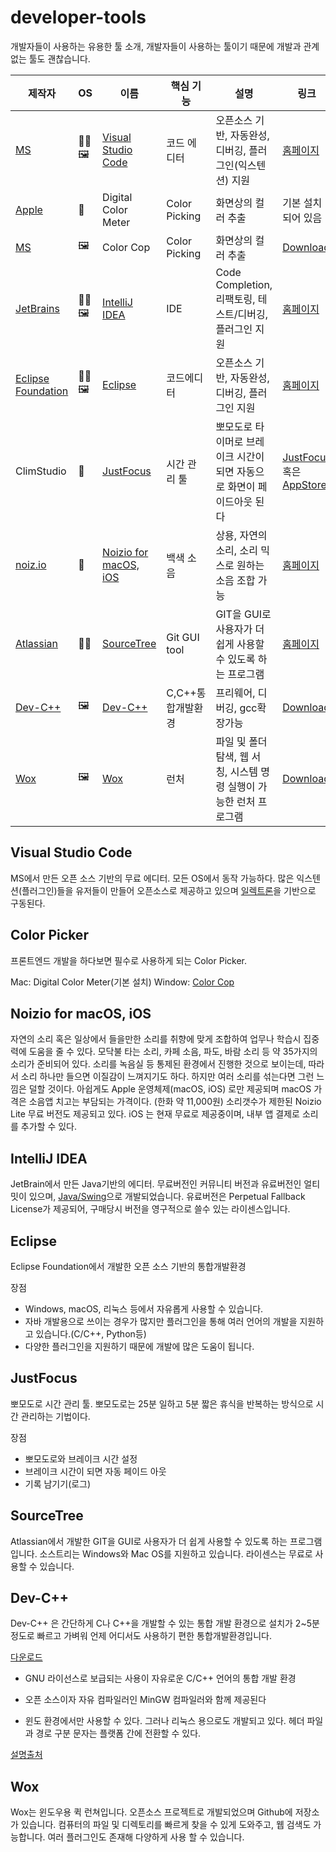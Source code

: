 # developer-tools
개발자들이 사용하는 유용한 툴 소개, 개발자들이 사용하는 툴이기 때문에 개발과 관계없는 툴도 괜찮습니다. 

| 제작자 | OS | 이름 | 핵심 기능 | 설명 | 링크 |
|----|--------|------|-----------|---------|----|
| [MS](https://www.microsoft.com) | 🐧🖼 | [Visual Studio Code](#visual-studio-code) | 코드 에디터 | 오픈소스 기반, 자동완성, 디버깅, 플러그인(익스텐션) 지원 | [홈페이지](https://code.visualstudio.com/)|
| [Apple](https://www.apple.com) |  | Digital Color Meter | Color Picking | 화면상의 컬러 추출 | 기본 설치되어 있음 |
| [MS](https://www.microsoft.com) | 🖼 | Color Cop | Color Picking | 화면상의 컬러 추출 | [Download](http://colorcop.net/download/) |
| [JetBrains](https://www.jetbrains.com) | 🐧🖼 | [IntelliJ IDEA](#Intellij-IDEA) | IDE | Code Completion, 리팩토링, 테스트/디버깅, 플러그인 지원 | [홈페이지](https://www.jetbrains.com/idea/) |
| [Eclipse Foundation](https://www.eclipse.org)|🐧🖼|[Eclipse](https://www.eclipse.org/)| 코드에디터 | 오픈소스 기반, 자동완성, 디버깅, 플러그인 지원|[홈페이지](https://www.eclipse.org)|
| ClimStudio |  | [JustFocus](#JustFocus) | 시간 관리 툴 | 뽀모도로 타이머로 브레이크 시간이 되면 자동으로 화면이 페이드아웃 된다  |[JustFocus](http://getjustfocus.com) 혹은 [AppStore](https://apps.apple.com/us/app/just-focus/id1142151959?mt=12)|
| [noiz.io](https://noiz.io/) |  | [Noizio for macOS, iOS](#Noizio-for-macOS,-iOS) | 백색 소음 | 상용, 자연의 소리, 소리 믹스로 원하는 소음 조합 가능 | [홈페이지](https://noiz.io/)|
| [Atlassian](https://www.atlassian.com/) | 🖼 | [SourceTree](#sourcetree) | Git GUI tool | GIT을 GUI로 사용자가 더 쉽게 사용할 수 있도록 하는 프로그램 | [홈페이지](https://www.sourcetreeapp.com/) |
|[Dev-C++](https://sourceforge.net/projects/orwelldevcpp/)|🖼|[Dev-C++](#devc++)|C,C++통합개발환경|프리웨어, 디버깅, gcc확장가능|[Download](https://sourceforge.net/projects/orwelldevcpp/)
|[Wox](http://www.wox.one/)|🖼|[Wox](#Wox)|런처|파일 및 폴더 탐색, 웹 서칭, 시스템 명령 실행이 가능한 런처 프로그램| [Download](https://github.com/Wox-launcher/Wox/releases)|



## Visual Studio Code

MS에서 만든 오픈 소스 기반의 무료 에디터. 모든 OS에서 동작 가능하다. 
많은 익스텐션(플러그인)들을 유저들이 만들어 오픈소스로 제공하고 있으며 [일렉트론](https://electronjs.org/)을 기반으로 구동된다. 

## Color Picker

프론트엔드 개발을 하다보면 필수로 사용하게 되는 Color Picker.

Mac: Digital Color Meter(기본 설치)
Window: [Color Cop](http://colorcop.net/download/)

## Noizio for macOS, iOS

자연의 소리 혹은 일상에서 들을만한 소리를 취향에 맞게 조합하여 업무나 학습시 집중력에 도움을 줄 수 있다. 모닥불 타는 소리, 카페 소음, 파도, 바람 소리 등 약 35가지의 소리가 준비되어 있다.
소리를 녹음실 등 통제된 환경에서 진행한 것으로 보이는데, 따라서 소리 하나만 들으면 이질감이 느껴지기도 하다. 하지만 여러 소리를 섞는다면 그런 느낌은 덜할 것이다.
아쉽게도 Apple 운영체제(macOS, iOS) 로만 제공되며 macOS 가격은 소음앱 치고는 부담되는 가격이다. (한화 약 11,000원) 소리갯수가 제한된 Noizio Lite 무료 버전도 제공되고 있다.
iOS 는 현재 무료로 제공중이며, 내부 앱 결제로 소리를 추가할 수 있다.

## IntelliJ IDEA

JetBrain에서 만든 Java기반의 에디터. 무료버전인 커뮤니티 버전과 유료버전인 얼티밋이 있으며, [Java/Swing](https://www.oracle.com/technetwork/java/architecture-142923.html)으로 개발되었습니다.
유료버전은 Perpetual Fallback License가 제공되어, 구매당시 버전을 영구적으로 쓸수 있는 라이센스입니다.

## Eclipse

Eclipse Foundation에서 개발한 오픈 소스 기반의 통합개발환경

장점
+ Windows, macOS, 리눅스 등에서 자유롭게 사용할 수 있습니다.
+ 자바 개발용으로 쓰이는 경우가 많지만 플러그인을 통해 여러 언어의 개발을 지원하고 있습니다.(C/C++, Python등)
+ 다양한 플러그인을 지원하기 때문에 개발에 많은 도움이 됩니다.

## JustFocus

뽀모도로 시간 관리 툴. 뽀모도로는 25분 일하고 5분 짧은 휴식을 반복하는 방식으로 시간 관리하는 기법이다.

장점

- 뽀모도로와 브레이크 시간 설정
- 브레이크 시간이 되면 자동 페이드 아웃
- 기록 남기기(로그)

## SourceTree

Atlassian에서 개발한 GIT을 GUI로 사용자가 더 쉽게 사용할 수 있도록 하는 프로그램입니다. 소스트리는 Windows와 Mac OS를 지원하고 있습니다. 라이센스는 무료로 사용할 수 있습니다.

<h2 id="devc++">Dev-C++</h3>

 Dev-C++ 은 간단하게 C나 C++을 개발할 수 있는 통합 개발 환경으로 설치가 2~5분 정도로 빠르고 가벼워 언제 어디서도 사용하기 편한 통합개발환경입니다.

[다운로드](https://sourceforge.net/projects/orwelldevcpp/)
+ GNU 라이선스로 보급되는 사용이 자유로운 C/C++ 언어의 통합 개발 환경
+ 오픈 소스이자 자유 컴파일러인 MinGW 컴파일러와 함께 제공된다

+ 윈도 환경에서만 사용할 수 있다. 그러나 리눅스 용으로도 개발되고 있다. 헤더 파일과 경로 구분 문자는 플랫폼 간에 전환할 수 있다.

[설명출처](https://ko.wikipedia.org/wiki/Dev-C%2B%2B)

## Wox

Wox는 윈도우용 퀵 런쳐입니다. 오픈소스 프로젝트로 개발되었으며 Github에 저장소가 있습니다.
컴퓨터의 파일 및 디렉토리를 빠르게 찾을 수 있게 도와주고, 웹 검색도 가능합니다.
여러 플러그인도 존재해 다양하게 사용 할 수 있습니다.

